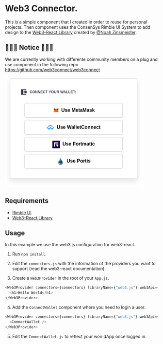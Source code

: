 # Web3 Connector.

This is a simple component that I created in order to reuse for personal projects. Then component uses the ConsenSys Rimble UI System to add design to the [Web3-React Library](https://noahzinsmeister.gitbook.io/web3-react/) created by [@Noah Zinsmeister](https://twitter.com/noahzinsmeister).

## 🚧🚧🚧 Notice 🚧🚧🚧
We are currently working with differente community members on a plug and use component in the following repo https://github.com/web3connect/web3connect

![Preview Image](/preview.png)

## Requirements

- [Rimble UI](https://rimble.consensys.design/)
- [Web3-React Library](https://noahzinsmeister.gitbook.io/web3-react/)

## Usage

In this example we use the web3.js configuration for web3-react.

1. Run `npm install`.

2. Edit the `connectors.js` with the information of the providers you want to support (read the web3-react documentation).

3. Create a `Web3Provider` in the root of your `App.js`.

```javascript
<Web3Provider connectors={connectors} libraryName={"web3.js"} web3Api={web3}>
  <h1>Hello World</h1>
</Web3Provider>
```

4. Add the `ConnectWallet` component where you need to login a user:

```javascript
<Web3Provider connectors={connectors} libraryName={"web3.js"} web3Api={web3}>
  <ConnectWallet />
</Web3Provider>
```

5. Edit the `ConnectWallet.js` to reflect your won dApp once logged in.
